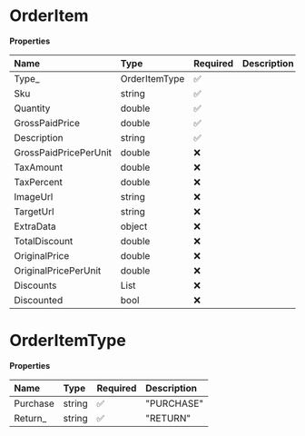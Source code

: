 # OrderItem

**Properties**

| Name                  | Type                    | Required | Description |
| :-------------------- | :---------------------- | :------- | :---------- |
| Type\_                | OrderItemType           | ✅       |             |
| Sku                   | string                  | ✅       |             |
| Quantity              | double                  | ✅       |             |
| GrossPaidPrice        | double                  | ✅       |             |
| Description           | string                  | ✅       |             |
| GrossPaidPricePerUnit | double                  | ❌       |             |
| TaxAmount             | double                  | ❌       |             |
| TaxPercent            | double                  | ❌       |             |
| ImageUrl              | string                  | ❌       |             |
| TargetUrl             | string                  | ❌       |             |
| ExtraData             | object                  | ❌       |             |
| TotalDiscount         | double                  | ❌       |             |
| OriginalPrice         | double                  | ❌       |             |
| OriginalPricePerUnit  | double                  | ❌       |             |
| Discounts             | List<OrderItemDiscount> | ❌       |             |
| Discounted            | bool                    | ❌       |             |

# OrderItemType

**Properties**

| Name     | Type   | Required | Description |
| :------- | :----- | :------- | :---------- |
| Purchase | string | ✅       | "PURCHASE"  |
| Return\_ | string | ✅       | "RETURN"    |

<!-- This file was generated by liblab | https://liblab.com/ -->
